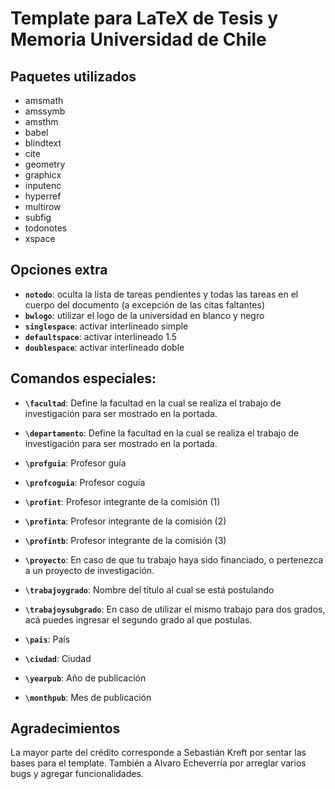 # Template para LaTeX de Tesis y Memoria Universidad de Chile

## Paquetes utilizados
* amsmath
* amssymb
* amsthm
* babel
* blindtext
* cite
* geometry
* graphicx
* inputenc
* hyperref
* multirow
* subfig
* todonotes
* xspace

## Opciones extra
* **`notodo`**: oculta la lista de tareas pendientes y todas las tareas en el cuerpo del documento (a excepción de las citas faltantes)
* **`bwlogo`**: utilizar el logo de la universidad en blanco y negro
* **`singlespace`**: activar interlineado simple
* **`defaultspace`**: activar interlineado 1.5
* **`doublespace`**: activar interlineado doble

## Comandos especiales:
* **`\facultad`**: Define la facultad en la cual se realiza el trabajo de investigación para ser mostrado en la portada.
* **`\departamento`**: Define la facultad en la cual se realiza el trabajo de investigación para ser mostrado en la portada.

* **`\profguia`**: Profesor guía
* **`\profcoguia`**: Profesor coguía
* **`\profint`**: Profesor integrante de la comisión (1)
* **`\profinta`**: Profesor integrante de la comisión (2)
* **`\profintb`**: Profesor integrante de la comisión (3)
* **`\proyecto`**: En caso de que tu trabajo haya sido financiado, o pertenezca a un proyecto de investigación.

* **`\trabajoygrado`**: Nombre del título al cual se está postulando
* **`\trabajoysubgrado`**: En caso de utilizar el mismo trabajo para dos grados, acá puedes ingresar el segundo grado al que postulas.

* **`\pais`**: País
* **`\ciudad`**: Ciudad
* **`\yearpub`**: Año de publicación
* **`\monthpub`**: Mes de publicación   

## Agradecimientos
La mayor parte del crédito corresponde a Sebastián Kreft por sentar las bases para el template. También a Alvaro Echeverría por arreglar varios bugs y agregar funcionalidades.
